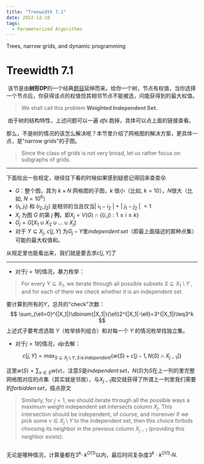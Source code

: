 ```yaml
---
title: "Treewidth 7.1"
date: 2022-12-18
tags:
  - Parameterized Algorithms
---
```


Trees, narrow grids, and dynamic programming

<!-- more -->

# Treewidth 7.1

​	该节是由**树形DP**的一个经典[题目](https://oi-wiki.org/dp/tree/)延伸而来。给你一个树，节点有权值，当你选择一个节点后，你获得该点的权值但其相邻节点不能被选，问能获得到的最大权值。

> We shall call this problem **Weighted Independent Set.**

​	由于树的结构特性，上述问题可以一遍 $dfs$ 跑掉，具体可以点上面的链接查看。

​	那么，不是树的情况的该怎么解决呢？本节里介绍了网格图的解决方案，更具体一点，是"narrow grids"的子图。

> Since the class of grids is not very broad, let us rather focus on subgraphs of grids.

***

下面给出一些规定，继续往下看的时候如果感到疑惑记得回来查查😵

* $G$：整个图，其为 $k\times N$ 网格图的子图，$k$ 很小（比如, $k=10$），$N$很大（比如, $N=10^{6}$）
* $(i_1, j_1)$ 和 $(i_2, j_2)$ 是相邻的当且仅当$\vert$ $i_1-i_2$ $\vert$ $+$ $\vert$ $j_1-j_2$ $\vert$ $=1$
* $X_j$ 为图 $G$ 的第 $j$ **列**，即$X_j=V(G) \cap \lbrace (i,j):1\leq{i}\leq{k}\rbrace$
* $G_j=G[X_1\cup X_2 \cup ... \cup X_j]$
* 对于 $Y\subseteq X_j$, $c[j,Y]$ 为$G_j-Y$里$independent\,set$（即最上面描述的那种点集）可能的最大权值和。 

从规定里也能看出来，我们就是要去求$c[j,Y]$了

***

* 对于$j=1$的情况，暴力枚举：

> For every $Y \subseteq X_1$, we iterate through all possible subsets $S\subseteq X_1 \setminus Y$ , and for each of them we check whether it is an independent set.

要计算到所有的$Y$，总共的"check"次数：
$$
\sum_{\ell=0}^{|X_1|}\dbinom{|X_1|}{\ell}2^{|X_1|-\ell}=3^{|X_1|}\leq3^k
$$
上述式子要考虑选取 $Y$（枚举排列组合）和对每一个 $Y$ 的情况枚举找独立集。

* 对于$j\gt {1}$的情况，$dp$去解：

$$
c[j,Y]={max}_{S\subseteq X_j \setminus Y,S\,is\, independent} \lbrace w(S)+c[j-1,N(S)\cap X_{j-1}]\rbrace
$$

这里$w(S)=\sum_{v\in S}w(v)$，注意$S$是$independent\, set$，$N(S)$为$S$在上一列的里完整网格图对应的点集（其实就是邻居），与$X_{j-1}$取交就获得了所谓上一列里我们需要的$forbidden\, set$，插点原文

> Similarly, for $j = 1$, we should iterate through all the possible ways a maximum weight independent set intersects column $X_j$. This intersection should be independent, of course, and moreover if we pick some $v\in X_j \setminus Y$  to the independent set, then this choice forbids choosing its neighbor in the previous column $X_{j-1}$ (providing this neighbor exists).

 <img :src="$withBase('/treewidth.png')">  

无论是哪种情况，计算量都在$3^k$· $k^{O(1)}$以内，最后时间复杂度$3^k$ · $k^{O(1)}$·$N$.

